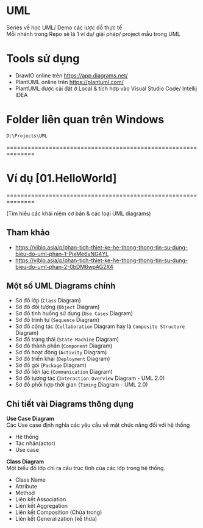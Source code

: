 # UML
Series về học UML/ Demo các lược đồ thực tế<br/>
Mỗi nhánh trong Repo sẽ là 1 ví dụ/ giải pháp/ project mẫu trong UML

# Tools sử dụng
- DrawIO online trên https://app.diagrams.net/
- PlantUML online trên https://plantuml.com/
- PlantUML được cài đặt ở Local & tích hợp vào Visual Studio Code/ Intellij IDEA

# Folder liên quan trên Windows
```
D:\Projects\UML
```

==============================================================

# Ví dụ [01.HelloWorld]
==============================================================

(Tìm hiểu các khái niệm cơ bản & các loại UML diagrams)

## Tham khảo
- https://viblo.asia/p/phan-tich-thiet-ke-he-thong-thong-tin-su-dung-bieu-do-uml-phan-1-PjxMe6yNG4YL
- https://viblo.asia/p/phan-tich-thiet-ke-he-thong-thong-tin-su-dung-bieu-do-uml-phan-2-0bDM6wpAG2X4

## Một số UML Diagrams chính
- Sơ đồ lớp (`Class` Diagram)
- Sơ đồ đối tượng (`Object` Diagram)
- Sơ đồ tình huống sử dụng (`Use Cases` Diagram)
- Sơ đồ trình tự (`Sequence` Diagram)
- Sơ đồ cộng tác (`Collaboration` Diagram hay là `Composite Structure` Diagram)
- Sơ đồ trạng thái (`State Machine` Diagram)
- Sơ đồ thành phần (`Component` Diagram)
- Sơ đồ hoạt động (`Activity` Diagram)
- Sơ đồ triển khai (`Deployment` Diagram)
- Sơ đồ gói (`Package` Diagram)
- Sơ đồ liên lạc (`Communication` Diagram)
- Sơ đồ tương tác (`Interaction Overview` Diagram - UML 2.0)
- Sơ đồ phối hợp thời gian (`Timing` Diagram - UML 2.0)

## Chi tiết vài Diagrams thông dụng
**Use Case Diagram**<br/>
Các Use case định nghĩa các yêu cầu về mặt chức năng đối với hệ thống
- Hệ thống
- Tác nhân(actor)
- Use case

**Class Diagram**<br/>
Một biểu đồ lớp chỉ ra cấu trúc tĩnh của các lớp trong hệ thống.
- Class Name
- Attribute
- Method
- Liên kết Association
- Liên kết Aggregation
- Liên kết Composition (Chứa trong)
- Liên kết Generalization (kế thừa)
